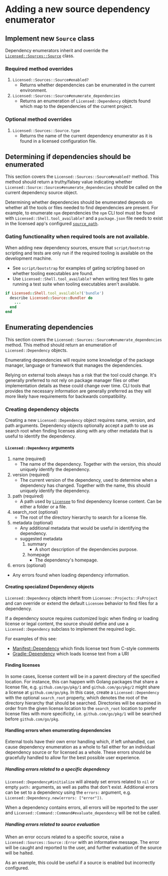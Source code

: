 # Adding a new source dependency enumerator

## Implement new `Source` class

Dependency enumerators inherit and override the [`Licensed::Sources::Source`](../lib/licensed/sources/source.rb) class.

### Required method overrides

1. `Licensed::Sources::Source#enabled?`
   - Returns whether dependencies can be enumerated in the current environment.
2. `Licensed::Sources::Source#enumerate_dependencies`
   - Returns an enumeration of `Licensed::Dependency` objects found which map to the dependencies of the current project.

### Optional method overrides

1. `Licensed::Sources::Source.type`
   - Returns the name of the current dependency enumerator as it is found in a licensed configuration file.

## Determining if dependencies should be enumerated

This section covers the `Licensed::Sources::Source#enabled?` method.  This method should return a truthy/falsey value indicating
whether `Licensed::Source::Sources#enumerate_dependencies` should be called on the current dependency source object.

Determining whether dependencies should be enumerated depends on whether all the tools or files needed to find dependencies are present.
For example, to enumerate `npm` dependencies the `npm` CLI tool must be found with `Licensed::Shell.tool_available?` and a `package.json` file needs to exist in the licensed app's configured [`source_path`](./configuration.md#configuration-paths).

### Gating functionality when required tools are not available.

When adding new dependency sources, ensure that `script/bootstrap` scripting and tests are only run if the required tooling is available on the development machine.

- See `script/bootstrap` for examples of gating scripting based on whether tooling executables are found.
- Use `Licensed::Shell.tool_available?` when writing test files to gate running a test suite when tooling executables aren't available.

```ruby
if Licensed::Shell.tool_available?('bundle')
  describe Licensed::Source::Bundler do
    ...
  end
end
```

## Enumerating dependencies

This section covers the `Licensed::Sources::Source#enumerate_dependencies` method.  This method should return an enumeration of
`Licensed::Dependency` objects.

Enumerating dependencies will require some knowledge of the package manager, language or framework that manages the dependencies.

Relying on external tools always has a risk that the tool could change.  It's generally preferred to not rely on package manager files
or other implementation details as these could change over time.  CLI tools that provides the necessary information are generally preferred
as they will more likely have requirements for backwards compatibility.

### Creating dependency objects

Creating a new `Licensed::Dependency` object requires name, version, and path arguments.  Dependency objects optionally accept a path to use as search root when finding licenses along with any other metadata that is useful to identify the dependency.

#### `Licensed::Dependency` arguments

1. name (required)
   - The name of the dependency. Together with the version, this should uniquely identify the dependency.
2. version (required)
   - The current version of the dependency, used to determine when a dependency has changed. Together with the name, this should uniquely identify the dependency.
3. path (required)
   - A path used by [`Licensee`](https://github.com/benbalter/licensee) to find dependency license content.  Can be either a folder or a file.
4. search_root (optional)
   - The root of the directory hierarchy to search for a license file.
5. metadata (optional)
   - Any additional metadata that would be useful in identifying the dependency.
   - suggested metadata
      1. summary
         - A short description of the dependencies purpose.
      2. homepage
         - The dependency's homepage.
6. errors (optional)
  - Any errors found when loading dependency information.

#### Creating specialized Dependency objects

`Licensed::Dependency` objects inherit from `Licensee::Projects::FsProject` and can override or extend the default `Licensee` behavior to find files for a dependency.

If a dependency source requires customized logic when finding or loading license or legal content, the source should define and use a `Licensed::Dependency` subclass to implement the required logic.

For examples of this see:

- [Manifest::Dependency](../../lib/licensed/sources/manifest.rb) which finds license text from C-style comments
- [Gradle::Dependency](../../lib/licensed/sources/gradle.rb) which loads license text from a URI

#### Finding licenses

In some cases, license content will be in a parent directory of the specified location.  For instance, this can happen with Golang packages
that share a license file, e.g. `github.com/go/pkg/1` and `github.com/go/pkg/2` might share a license at `github.com/go/pkg`.  In this case, create a `Licensed::Dependency` with the optional `search_root` property, which denotes the root of the directory hierarchy that should be searched.  Directories will be examined in order from the given license location to the `search_root` location to prefer license files with more specificity, i.e. `github.com/go/pkg/1` will be searched before `github.com/go/pkg`.

#### Handling errors when enumerating dependencies

External tools have their own error handling which, if left unhandled, can cause dependency enumeration as a whole to fail either for an individual dependency source or for licensed as a whole.  These errors should be gracefully handled to allow for the best possible user experience.

##### Handling errors related to a specific dependency

`Licensed::Dependency#initialize` will already set errors related to `nil` or empty `path:` arguments, as well as paths that don't exist.  Additional errors can be set to a dependency using the `errors:` argument, e.g. `Licensed::Dependency.new(errors: ["error"])`.

When a dependency contains errors, all errors will be reported to the user and `Licensed::Command::Command#evaluate_dependency` will be not be called.

##### Handling errors related to source evaluation

When an error occurs related to a specific source, raise a `Licensed::Sources::Source::Error` with an informative message.  The error will be caught and reported to the user, and further evaluation of the source will be halted.

As an example, this could be useful if a source is enabled but incorrectly configured.

